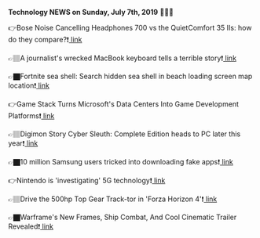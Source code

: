 <b>Technology NEWS on Sunday, July 7th, 2019</b> 📡📡📡 

👉Bose Noise Cancelling Headphones 700 vs the QuietComfort 35 IIs: how do they compare?❗️<a href='https://www.google.com/url?rct=j&sa=t&url=https://www.techradar.com/news/bose-noise-cancelling-headphones-700-vs-the-quietcomfort-35-iis-how-do-they-compare&ct=ga&cd=CAIyGmVjZmViYzNiZjFkNzQyNDM6Y29tOmVuOlVT&usg=AFQjCNEz4BfBLt6YN_lbPHgvndR06NyDEA'> link</a>

👉🏽A journalist's wrecked MacBook keyboard tells a terrible story❗️<a href='https://www.google.com/url?rct=j&sa=t&url=https://www.zdnet.com/article/is-this-the-most-damaged-macbook-keyboard-youve-ever-seen/&ct=ga&cd=CAIyGmVjZmViYzNiZjFkNzQyNDM6Y29tOmVuOlVT&usg=AFQjCNH2LyNYh_PHP7N8kOT_e5cuzarIuQ'> link</a>

👉🏿Fortnite sea shell: Search hidden sea shell in beach loading screen map location❗️<a href='https://www.google.com/url?rct=j&sa=t&url=https://www.express.co.uk/entertainment/gaming/1150275/Fortnite-sea-shell-search-the-hidden-sea-shell-in-beach-loading-screen-map-location&ct=ga&cd=CAIyGmVjZmViYzNiZjFkNzQyNDM6Y29tOmVuOlVT&usg=AFQjCNHoSLpat1ZxPI34De3iCIVm5Ie9eg'> link</a>

👉Game Stack Turns Microsoft's Data Centers Into Game Development Platforms❗️<a href='https://www.google.com/url?rct=j&sa=t&url=https://www.forbes.com/sites/kevinmurnane/2019/07/07/game-stack-turns-microsofts-data-centers-into-game-development-platforms/&ct=ga&cd=CAIyGmVjZmViYzNiZjFkNzQyNDM6Y29tOmVuOlVT&usg=AFQjCNGmGkz5Ap-tuC-oUKaHRBHzaQMvnw'> link</a>

👉🏽Digimon Story Cyber Sleuth: Complete Edition heads to PC later this year❗️<a href='https://www.google.com/url?rct=j&sa=t&url=https://www.pcgamer.com/digimon-story-cyber-sleuth-complete-edition-heads-to-pc-later-this-year/&ct=ga&cd=CAIyGmVjZmViYzNiZjFkNzQyNDM6Y29tOmVuOlVT&usg=AFQjCNGBF6yUN3drEwSO893KcefoqLj9vA'> link</a>

👉🏿10 million Samsung users tricked into downloading fake apps❗️<a href='https://www.google.com/url?rct=j&sa=t&url=http://theindependent.sg/10-million-samsung-users-tricked-into-downloading-fake-apps/&ct=ga&cd=CAIyGmVjZmViYzNiZjFkNzQyNDM6Y29tOmVuOlVT&usg=AFQjCNHdn0T3qhJrs73RRR2DUKd2nLNyiA'> link</a>

👉Nintendo is 'investigating' 5G technology❗️<a href='https://www.google.com/url?rct=j&sa=t&url=https://www.techradar.com/news/nintendo-is-investigating-5g-technology&ct=ga&cd=CAIyGmVjZmViYzNiZjFkNzQyNDM6Y29tOmVuOlVT&usg=AFQjCNELK4jwMwptODGTwP00S47q7imMAg'> link</a>

👉🏽Drive the 500hp Top Gear Track-tor in 'Forza Horizon 4'❗️<a href='https://www.google.com/url?rct=j&sa=t&url=https://www.topgear.com.ph/features/feature-articles/tg-track-tor-forza-horizon-4-tguk-a2620-20190707&ct=ga&cd=CAIyGmVjZmViYzNiZjFkNzQyNDM6Y29tOmVuOlVT&usg=AFQjCNGgWYiaFS8PFV5T9nk2geCFAe2x8A'> link</a>

👉🏿Warframe's New Frames, Ship Combat, And Cool Cinematic Trailer Revealed❗️<a href='https://www.google.com/url?rct=j&sa=t&url=https://www.gamespot.com/articles/warframes-new-frames-ship-combat-and-cool-cinemati/1100-6468247/&ct=ga&cd=CAIyGmVjZmViYzNiZjFkNzQyNDM6Y29tOmVuOlVT&usg=AFQjCNHCekGK2yPKgljs-72WcHd2N81yDw'> link</a>

